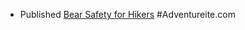 - Published [Bear Safety for Hikers](https://adventureite.com/hiking/bear-safety-for-hikers/) #Adventureite.com